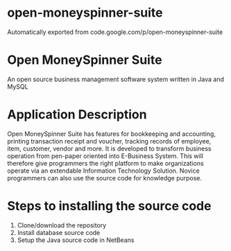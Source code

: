 # open-moneyspinner-suite
Automatically exported from code.google.com/p/open-moneyspinner-suite

# Open MoneySpinner Suite
An open source business management software system written in Java and MySQL

# Application Description
Open MoneySpinner Suite has features for bookkeeping and accounting, 
printing transaction receipt and voucher, tracking records of employee, 
item, customer, vendor and more. It is developed to transform business operation 
from pen-paper oriented into E-Business System. This will therefore give programmers 
the right platform to make organizations operate via an extendable Information Technology Solution.
Novice programmers can also use the source code for knowledge purpose.

# Steps to installing the source code
1. Clone/download the repository
2. Install database source code
3. Setup the Java source code in NetBeans
